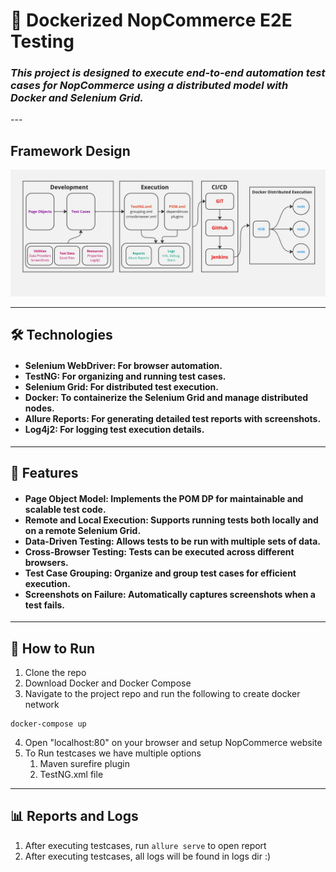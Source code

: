 # 🚀 Dockerized NopCommerce E2E Testing
<h3><i>
This project is designed to execute end-to-end automation test cases
for NopCommerce using a distributed model with Docker and Selenium Grid.
</i></h3>
---

## Framework Design
<img src="./src/test/resources/Framework_Design.jpg" alt="design"/>

---
## 🛠️ Technologies
<h4>

<ul>
<li>Selenium WebDriver: For browser automation.</li>
<li>TestNG: For organizing and running test cases.
</li>
<li>Selenium Grid: For distributed test execution.
</li>
<li>Docker: To containerize the Selenium Grid and manage distributed nodes.
</li>
<li>Allure Reports: For generating detailed test reports with screenshots.
</li>
<li>Log4j2: For logging test execution details.
</li>
</ul>
</h4>

---

## 🌟 Features
<h4>
<ul>
<li>Page Object Model: Implements the POM  DP for maintainable and scalable test code.</li>
<li>Remote and Local Execution: Supports running tests both locally and on a remote Selenium Grid.</li>
<li>Data-Driven Testing: Allows tests to be run with multiple sets of data.</li>
<li>Cross-Browser Testing: Tests can be executed across different browsers.</li>
<li>Test Case Grouping: Organize and group test cases for efficient execution.</li>
<li>Screenshots on Failure: Automatically captures screenshots when a test fails.
</li>
</ul>
</h4>

---

## 🚀 How to Run
1. Clone the repo
2. Download Docker and Docker Compose
3. Navigate to the project repo and run the following to create docker network
```
docker-compose up
```
4. Open "localhost:80" on your browser and setup NopCommerce website
5. To Run testcases we have multiple options
   1. Maven surefire plugin
   2. TestNG.xml file
---

## 📊  Reports and Logs
1. After executing testcases, run ```allure serve``` to open report
2. After executing testcases, all logs will be found in logs dir :)
